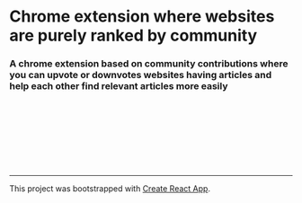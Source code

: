 # Chrome extension where websites are purely ranked by community

### A chrome extension based on community contributions where you can upvote or downvotes websites having articles and help each other find relevant articles more easily











<br><br><br><br><br><br><br>

--------------------
This project was bootstrapped with [Create React App](https://github.com/facebook/create-react-app).


